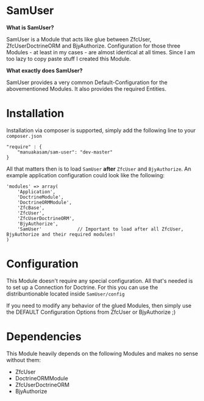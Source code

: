 SamUser
=======

**What is SamUser?**

SamUser is a Module that acts like glue between ZfcUser, ZfcUserDoctrineORM and BjyAuthorize.
Configuration for those three Modules - at least in my cases - are almost identical at all times. Since I am too lazy to copy paste stuff I created this Module.

**What exactly does SamUser?**

SamUser provides a very common Default-Configuration for the abovementioned Modules. It also provides the required Entities.

Installation
============

Installation via composer is supported, simply add the following line to your ```composer.json```
```
"require" : {
    "manuakasam/sam-user": "dev-master"
}
```

All that matters then is to load ```SamUser``` **after** ```ZfcUser``` and ```BjyAuthorize```. An example application configuration could look like the following:

```
'modules' => array(
    'Application',
    'DoctrineModule',
    'DoctrineORMModule',
    'ZfcBase',
    'ZfcUser',
    'ZfcUserDoctrineORM',
    'BjyAuthorize',
    'SamUser'             // Important to load after all ZfcUser, BjyAuthorize and their required modules!
)
```

Configuration
=============

This Module doesn't require any special configuration. All that's needed is to set up a Connection for Doctrine. For this you can use the distribuntionable located inside ```SamUser/config```

If you need to modify any behavior of the glued Modules, then simply use the DEFAULT Configuration Options from ZfcUser or BjyAuthorize ;)

Dependencies
============

This Module heavily depends on the following Modules and makes no sense without them:

 - ZfcUser
 - DoctrineORMModule
 - ZfcUserDoctrineORM
 - BjyAuthorize
